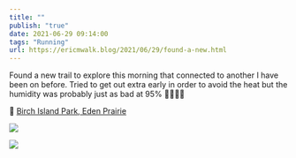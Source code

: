 ```yaml
---
title: ""
publish: "true"
date: 2021-06-29 09:14:00
tags: "Running"
url: https://ericmwalk.blog/2021/06/29/found-a-new.html
---
```


Found a new trail to explore this morning that connected to another I have been on before. Tried to get out extra early in order to avoid the heat but the humidity was probably just as bad at 95% 🥵🏃🏻‍♂️

📍 [Birch Island Park, Eden Prairie](https://maps.apple.com/?q=Birch%20Island%20Park%0A6225%20Eden%20Prairie%20Rd%0AEden%20Prairie%20MN%2055346%0AUnited%20States&ll=44.888715,-93.470306)

![](https://ericmwalk.blog/uploads/2021/3ee95542be.jpg)

![](https://ericmwalk.blog/uploads/2021/cbcb0ef149.jpg)